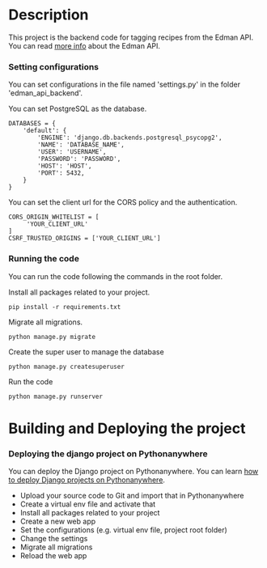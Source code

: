 # Description

This project is the backend code for tagging recipes from the Edman API. You can read [more info](https://developer.edamam.com/edamam-docs-recipe-api) about the Edman API.

### Setting configurations

You can set configurations in the file named 'settings.py' in the folder 'edman_api_backend'.

You can set PostgreSQL as the database.

```
DATABASES = {
    'default': {
        'ENGINE': 'django.db.backends.postgresql_psycopg2',
        'NAME': 'DATABASE_NAME',
        'USER': 'USERNAME',
        'PASSWORD': 'PASSWORD',
        'HOST': 'HOST',
        'PORT': 5432,
    }
}
```

You can set the client url for the CORS policy and the authentication.

```
CORS_ORIGIN_WHITELIST = [
     'YOUR_CLIENT_URL'
]
CSRF_TRUSTED_ORIGINS = ['YOUR_CLIENT_URL']
```

### Running the code

You can run the code following the commands in the root folder.

Install all packages related to your project.

```
pip install -r requirements.txt
```

Migrate all migrations.

```
python manage.py migrate
```

Create the super user to manage the database

```
python manage.py createsuperuser
```

Run the code

```
python manage.py runserver
```

# Building and Deploying the project

### Deploying the django project on Pythonanywhere

You can deploy the Django project on Pythonanywhere. You can learn [how to deploy Django projects on Pythonanywhere](https://help.pythonanywhere.com/pages/DeployExistingDjangoProject/).

- Upload your source code to Git and import that in Pythonanywhere
- Create a virtual env file and activate that
- Install all packages related to your project
- Create a new web app
- Set the configurations (e.g. virtual env file, project root folder)
- Change the settings
- Migrate all migrations
- Reload the web app
